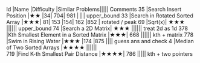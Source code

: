 
Id	|Name	|Difficulty	|Similar Problems|||||							Comments
35	|Search Insert Position	|★★	|34|	704|	981	|		| |		upper_bound
33	|Search in Rotated Sorted Array	|★★★|	81|	153	|154|	162	|852	|		rotated / peak
69	|Sqrt(x)|	★★★		||||||						upper_bound
74	|Search a 2D Matrix|	★★★	||||||							treat 2d as 1d
378	|Kth Smallest Element in a Sorted Matrix	|★★★|	668	||||||						kth + matrix
778	|Swim in Rising Water	|★★★	|174	|875	||||					guess ans and check
4	|Median of Two Sorted Arrays	|★★★★	||||||							
719	|Find K-th Smallest Pair Distance	|★★★★|	786		|||||					kth + two pointers
